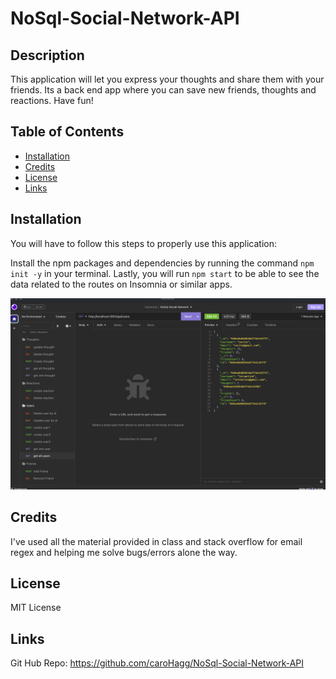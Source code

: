 # NoSql-Social-Network-API

## Description
This application will let you express your thoughts and share them with your friends. Its a back end app where you can save new friends, thoughts and reactions. Have fun!


## Table of Contents 

- [Installation](#installation)
- [Credits](#credits)
- [License](#license)
- [Links](#links)

## Installation 

You will have to follow this steps to properly use this application:

Install the npm packages and dependencies by running the command  `npm init -y` in your terminal.
Lastly, you will run `npm start` to be able to see the data related to the routes on Insomnia or similar apps. 


![Screenshot of insomnia](./images/NoSqlSocialNetwork.png)

## Credits

I've used all the material provided in class and stack overflow for email regex and helping me solve bugs/errors alone the way.

## License
MIT License

## Links

Git Hub Repo: https://github.com/caroHagg/NoSql-Social-Network-API

